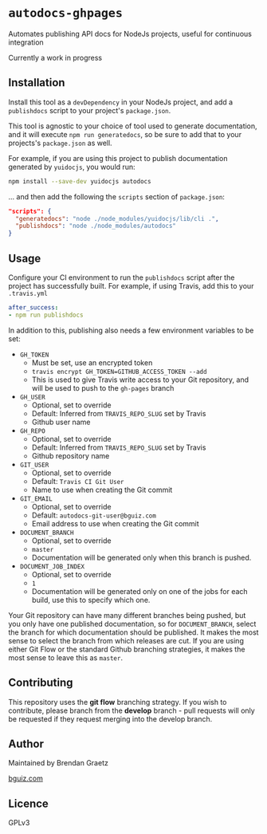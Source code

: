 # `autodocs-ghpages`

Automates publishing API docs for NodeJs projects, useful for continuous integration

Currently a work in progress

## Installation

Install this tool as a `devDependency` in your NodeJs project,
and add a `publishdocs` script to your project's `package.json`.

This tool is agnostic to your choice of tool used to generate documentation,
and it will execute `npm run generatedocs`,
so be sure to add that to your projects's `package.json` as well.

For example, if you are using this project to publish documentation
generated by `yuidocjs`, you would run:

```bash
npm install --save-dev yuidocjs autodocs
```

... and then add the following the `scripts` section of `package.json`:

```json
"scripts": {
  "generatedocs": "node ./node_modules/yuidocjs/lib/cli .",
  "publishdocs": "node ./node_modules/autodocs"
}
```

## Usage

Configure your CI environment to run the `publishdocs` script
after the project has successfully built.
For example, if using Travis, add this to your `.travis.yml`

```yaml
after_success:
- npm run publishdocs
```

In addition to this, publishing also needs a few environment variables to be set:

- `GH_TOKEN`
  - Must be set, use an encrypted token
  - `travis encrypt GH_TOKEN=GITHUB_ACCESS_TOKEN --add`
  - This is used to give Travis write access to your Git repository,
    and will be used to push to the `gh-pages` branch
- `GH_USER`
  - Optional, set to override
  - Default: Inferred from `TRAVIS_REPO_SLUG` set by Travis
  - Github user name
- `GH_REPO`
  - Optional, set to override
  - Default: Inferred from `TRAVIS_REPO_SLUG` set by Travis
  - Github repository name
- `GIT_USER`
  - Optional, set to override
  - Default: `Travis CI Git User`
  - Name to use when creating the Git commit
- `GIT_EMAIL`
  - Optional, set to override
  - Default: `autodocs-git-user@bguiz.com`
  - Email address to use when creating the Git commit
- `DOCUMENT_BRANCH`
  - Optional, set to override
  - `master`
  - Documentation will be generated only when this branch is pushed.
- `DOCUMENT_JOB_INDEX`
  - Optional, set to override
  - `1`
  - Documentation will be generated only on one of the jobs
    for each build, use this to specify which one.

Your Git repository can have many different branches being pushed,
but you only have one published documentation,
so for `DOCUMENT_BRANCH`, select the branch for which documentation should be published.
It makes the most sense to select the branch from which releases are cut.
If you are using either Git Flow or the standard Github branching strategies,
it makes the most sense to leave this as `master`.

## Contributing

This repository uses the **git flow** branching strategy.
If you wish to contribute, please branch from the **develop** branch -
pull requests will only be requested if they request merging into the develop branch.

## Author

Maintained by Brendan Graetz

[bguiz.com](http://bguiz.com/)

## Licence

GPLv3
